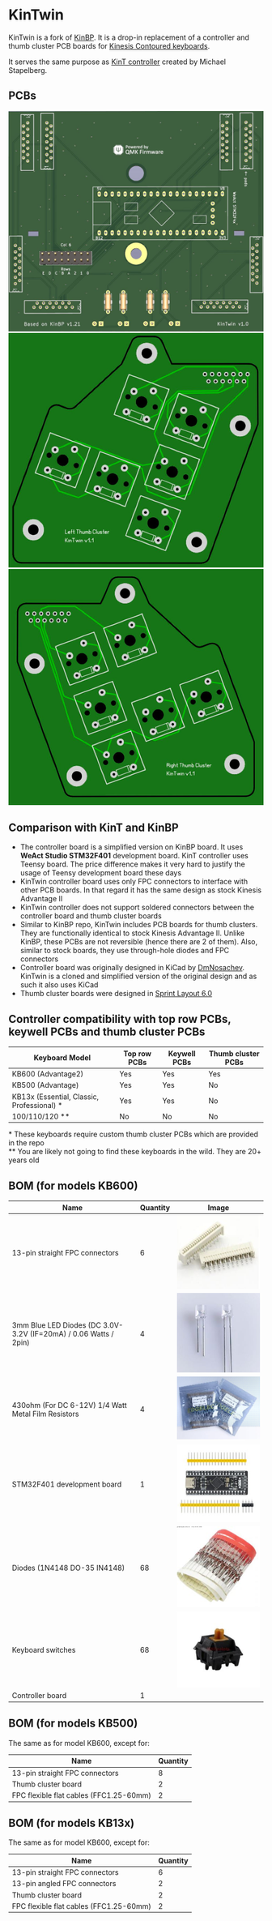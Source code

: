 # KinTwin
KinTwin is a fork of [KinBP](https://github.com/DmNosachev/KinBP). It is a drop-in replacement of a controller and thumb cluster PCB boards for [Kinesis Contoured keyboards](https://deskthority.net/wiki/Kinesis_Contoured).

It serves the same purpose as [KinT controller](https://github.com/kinx-project/kint) created by Michael Stapelberg.

## PCBs

![KinTwin controller v1.0](/images/controller.jpg)
![KinTwin left thumb v1.1](/images/left-thumb.jpg)
![KinTwin right thumb v1.1](/images/right-thumb.jpg)

## Comparison with KinT and KinBP
- The controller board is a simplified version on KinBP board. It uses **WeAct Studio STM32F401** development board. KinT controller uses Teensy board. The price difference makes it very hard to justify the usage of Teensy development board these days
- KinTwin controller board uses only FPC connectors to interface with other PCB boards. In that regard it has the same design as stock Kinesis Advantage II
- KinTwin controller does not support soldered connectors between the controller board and thumb cluster boards
- Similar to KinBP repo, KinTwin includes PCB boards for thumb clusters. They are functionally identical to stock Kinesis Advantage II. Unlike KinBP, these PCBs are not reversible (hence there are 2 of them). Also, similar to stock boards, they use through-hole diodes and FPC connectors
- Controller board was originally designed in KiCad by [DmNosachev](https://github.com/DmNosachev). KinTwin is a cloned and simplified version of the original design and as such it also uses KiCad
- Thumb cluster boards were designed in [Sprint Layout 6.0](https://www.electronic-software-shop.com/lng/en/electronic-software/sprint-layout-60.html?language=en)


## Controller compatibility with top row PCBs, keywell PCBs and thumb cluster PCBs

|Keyboard Model                             |Top row PCBs|Keywell PCBs|Thumb cluster PCBs|
|-------------------------------------------|------------|------------|------------------|
|KB600 (Advantage2)                         |Yes         |Yes         |Yes               |
|KB500 (Advantage)                          |Yes         |Yes         |No                |
|KB13x (Essential, Classic, Professional) * |Yes         |Yes         |No                |
|100/110/120 **                             |No          |No          |No                |

\* These keyboards require custom thumb cluster PCBs which are provided in the repo\
** You are likely not going to find these keyboards in the wild. They are 20+ years old


## BOM (for models KB600)

|Name  |Quantity  |Image  |
|---------|---------|---------|
| 13-pin straight FPC connectors     |   6      |  ![connectors](/images/connectors.jpg)       |
|3mm Blue LED Diodes (DC 3.0V-3.2V (IF=20mA) / 0.06 Watts / 2pin)    |    4     |    ![connectors](/images/leds.jpg)     |
| 430ohm (For DC 6-12V) 1/4 Watt Metal Film Resistors     |    4     |   ![connectors](/images/resistors.jpg)        |
|STM32F401 development board     |    1     |    ![connectors](/images/development-board.jpg)      |
|Diodes (1N4148 DO-35 IN4148)     |    68     |    ![connectors](/images/diodes.jpg)      |
|Keyboard switches    |    68     |    ![connectors](/images/switches.jpg)      |
|Controller board    |    1     |   |

## BOM (for models KB500) 
The same as for model KB600, except for:

|Name  |Quantity  |
|---------|---------|
| 13-pin straight FPC connectors     |   8      | 
|Thumb cluster board    |    2    |   |
|FPC flexible flat cables (FFC1.25-60mm)     |    2     | 

## BOM (for models KB13x)
The same as for model KB600, except for:

|Name  |Quantity  |
|---------|---------|
| 13-pin straight FPC connectors     |   6      | 
| 13-pin angled FPC connectors     |   2      |
|Thumb cluster board    |    2    |   |
|FPC flexible flat cables (FFC1.25-60mm)     |    2     | 